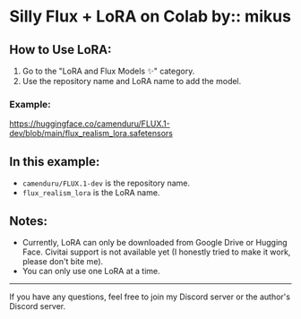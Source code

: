 # Silly Flux + LoRA on Colab by:: mikus

## How to Use LoRA:

1. Go to the "LoRA and Flux Models ✨" category.
2. Use the repository name and LoRA name to add the model.

### Example:


https://huggingface.co/camenduru/FLUX.1-dev/blob/main/flux_realism_lora.safetensors

## In this example:
- `camenduru/FLUX.1-dev` is the repository name.
- `flux_realism_lora` is the LoRA name.

## Notes:
- Currently, LoRA can only be downloaded from Google Drive or Hugging Face. Civitai support is not available yet (I honestly tried to make it work, please don't bite me).
- You can only use one LoRA at a time.

---

If you have any questions, feel free to join my Discord server or the author's Discord server.
